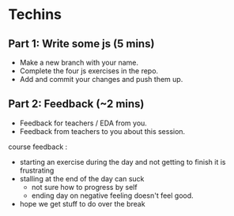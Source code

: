# Techins

## Part 1: Write some js (5 mins)
  - Make a new branch with your name.
  - Complete the four js exercises in the repo.
  - Add and commit your changes and push them up.

## Part 2: Feedback (~2 mins)
  - Feedback for teachers / EDA from you.
  - Feedback from teachers to you about this session.

course feedback :
- starting an exercise during the day and not getting to finish it is frustrating
- stalling at the end of the day can suck
  - not sure how to progress  by self
  - ending day on negative feeling doesn't feel good.
- hope we get stuff to do over the break
